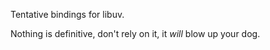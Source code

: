 
Tentative bindings for libuv.

Nothing is definitive, don't rely on it, it *will* blow up your dog.


